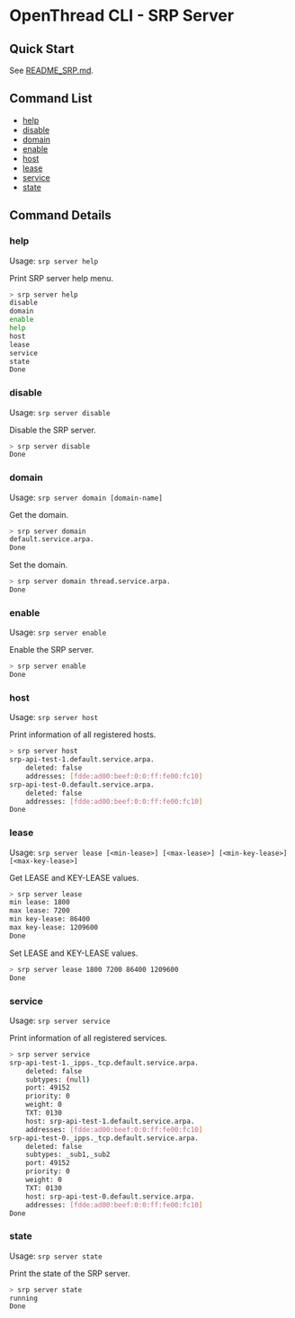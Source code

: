 # OpenThread CLI - SRP Server

## Quick Start

See [README_SRP.md](README_SRP.md).

## Command List

- [help](#help)
- [disable](#disable)
- [domain](#domain)
- [enable](#enable)
- [host](#host)
- [lease](#lease)
- [service](#service)
- [state](#state)

## Command Details

### help

Usage: `srp server help`

Print SRP server help menu.

```bash
> srp server help
disable
domain
enable
help
host
lease
service
state
Done
```

### disable

Usage: `srp server disable`

Disable the SRP server.

```bash
> srp server disable
Done
```

### domain

Usage: `srp server domain [domain-name]`

Get the domain.

```bash
> srp server domain
default.service.arpa.
Done
```

Set the domain.

```bash
> srp server domain thread.service.arpa.
Done
```

### enable

Usage: `srp server enable`

Enable the SRP server.

```bash
> srp server enable
Done
```

### host

Usage: `srp server host`

Print information of all registered hosts.

```bash
> srp server host
srp-api-test-1.default.service.arpa.
    deleted: false
    addresses: [fdde:ad00:beef:0:0:ff:fe00:fc10]
srp-api-test-0.default.service.arpa.
    deleted: false
    addresses: [fdde:ad00:beef:0:0:ff:fe00:fc10]
Done
```

### lease

Usage: `srp server lease [<min-lease>] [<max-lease>] [<min-key-lease>] [<max-key-lease>]`

Get LEASE and KEY-LEASE values.

```bash
> srp server lease
min lease: 1800
max lease: 7200
min key-lease: 86400
max key-lease: 1209600
Done
```

Set LEASE and KEY-LEASE values.

```bash
> srp server lease 1800 7200 86400 1209600
Done
```

### service

Usage: `srp server service`

Print information of all registered services.

```bash
> srp server service
srp-api-test-1._ipps._tcp.default.service.arpa.
    deleted: false
    subtypes: (null)
    port: 49152
    priority: 0
    weight: 0
    TXT: 0130
    host: srp-api-test-1.default.service.arpa.
    addresses: [fdde:ad00:beef:0:0:ff:fe00:fc10]
srp-api-test-0._ipps._tcp.default.service.arpa.
    deleted: false
    subtypes: _sub1,_sub2
    port: 49152
    priority: 0
    weight: 0
    TXT: 0130
    host: srp-api-test-0.default.service.arpa.
    addresses: [fdde:ad00:beef:0:0:ff:fe00:fc10]
Done
```

### state

Usage: `srp server state`

Print the state of the SRP server.
```bash
> srp server state
running
Done
```